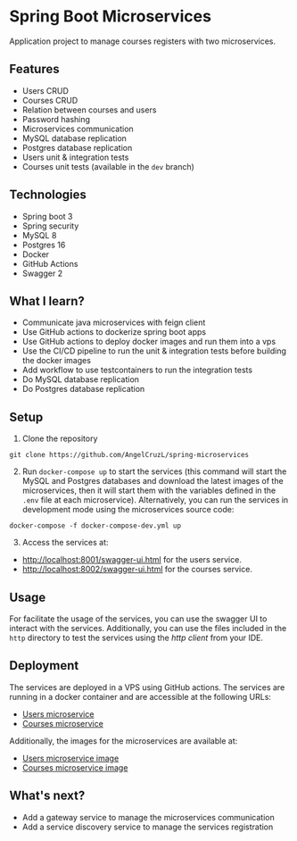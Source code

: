 # Spring Boot Microservices

Application project to manage courses registers with two microservices.

## Features

- Users CRUD
- Courses CRUD
- Relation between courses and users
- Password hashing
- Microservices communication
- MySQL database replication
- Postgres database replication
- Users unit & integration tests
- Courses unit tests (available in the `dev` branch)

## Technologies

- Spring boot 3
- Spring security
- MySQL 8
- Postgres 16
- Docker
- GitHub Actions
- Swagger 2

## What I learn?

- Communicate java microservices with feign client
- Use GitHub actions to dockerize spring boot apps
- Use GitHub actions to deploy docker images and run them into a vps
- Use the CI/CD pipeline to run the unit & integration tests before building the docker images
- Add workflow to use testcontainers to run the integration tests
- Do MySQL database replication
- Do Postgres database replication

## Setup

1. Clone the repository

```shell
git clone https://github.com/AngelCruzL/spring-microservices
```

2. Run `docker-compose up` to start the services (this command will start the MySQL and Postgres databases and
   download the latest images of the microservices, then it will start them with the variables defined in the `.env`
   file
   at each microservice). Alternatively, you can run the services in development mode using the microservices source
   code:

```shell
docker-compose -f docker-compose-dev.yml up
```

3. Access the services at:

- [http://localhost:8001/swagger-ui.html](http://localhost:8001/swagger-ui.html) for the users service.
- [http://localhost:8002/swagger-ui.html](http://localhost:8002/swagger-ui.html) for the courses service.

## Usage

For facilitate the usage of the services, you can use the swagger UI to interact with the services. Additionally,
you can use the files included in the `http` directory to test the services using the _http client_ from your IDE.

## Deployment

The services are deployed in a VPS using GitHub actions. The services are running in a docker container and are
accessible at the following URLs:

- [Users microservice](https://msvc-users.angelcruzl.dev/swagger-ui/index.html)
- [Courses microservice](https://msvc-courses.angelcruzl.dev/swagger-ui/index.html)

Additionally, the images for the microservices are available at:

- [Users microservice image](https://hub.docker.com/r/angelcruzl/msvc-users)
- [Courses microservice image](https://hub.docker.com/r/angelcruzl/msvc-courses)

## What's next?

- Add a gateway service to manage the microservices communication
- Add a service discovery service to manage the services registration

